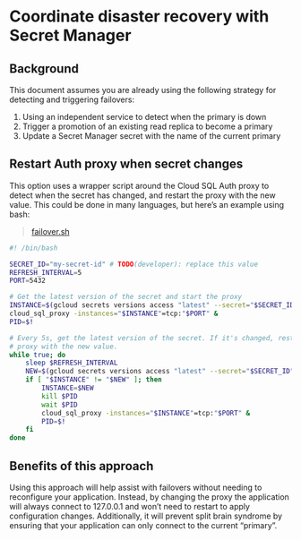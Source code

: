 # Coordinate disaster recovery with Secret Manager

## Background

This document assumes you are already using the following strategy for
detecting and triggering failovers:
1. Using an independent service to detect when the primary is down
2. Trigger a promotion of an existing read replica to become a primary
3. Update a Secret Manager secret with the name of the current primary

## Restart Auth proxy when secret changes

This option uses a wrapper script around the Cloud SQL Auth proxy to detect
when the secret has changed, and restart the proxy with the new value. This
could be done in many languages, but here’s an example using bash:

> [failover.sh](examples/disaster-recovery/failover.sh)
```sh
#! /bin/bash

SECRET_ID="my-secret-id" # TODO(developer): replace this value
REFRESH_INTERVAL=5
PORT=5432

# Get the latest version of the secret and start the proxy
INSTANCE=$(gcloud secrets versions access "latest" --secret="$SECRET_ID")
cloud_sql_proxy -instances="$INSTANCE"=tcp:"$PORT" &
PID=$!

# Every 5s, get the latest version of the secret. If it's changed, restart the
# proxy with the new value.
while true; do
    sleep $REFRESH_INTERVAL
    NEW=$(gcloud secrets versions access "latest" --secret="$SECRET_ID")
    if [ "$INSTANCE" != "$NEW" ]; then
        INSTANCE=$NEW
        kill $PID
        wait $PID
        cloud_sql_proxy -instances="$INSTANCE"=tcp:"$PORT" &
        PID=$!
    fi
done
```

## Benefits of this approach

Using this approach will help assist with failovers without needing to
reconfigure your application. Instead, by changing the proxy the application
will always connect to 127.0.0.1 and won’t need to restart to apply
configuration changes. Additionally, it will prevent split brain syndrome by
ensuring that your application can only connect to the current “primary”.

